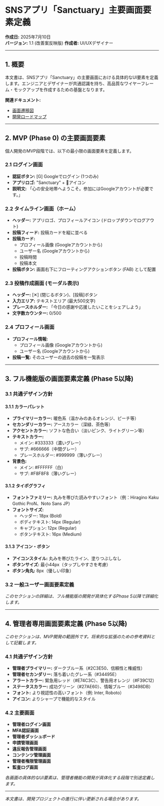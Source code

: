 # SNSアプリ「Sanctuary」主要画面要素定義

**作成日:** 2025年7月10日  
**バージョン:** 1.1 (改善案反映版)
**作成者:** UI/UXデザイナー  

---

## 1. 概要

本文書は、SNSアプリ「Sanctuary」の主要画面における具体的なUI要素を定義します。エンジニアとデザイナーが共通認識を持ち、高品質なワイヤーフレーム・モックアップを作成するための基盤となります。

**関連ドキュメント:**
-   [画面遷移図](./SNSアプリ「Sanctuary」画面遷移図.md)
-   [開発ロードマップ](./SNSアプリ「Sanctuary」開発ロードマップ.md)

---

## 2. MVP (Phase 0) の主要画面要素

個人開発のMVP段階では、以下の最小限の画面要素を定義します。

### 2.1 ログイン画面
- **認証ボタン:** [G] Googleでログイン (1つのみ)
- **アプリロゴ:** "Sanctuary" + 🌱アイコン
- **説明文:** 「心の安全地帯へようこそ。参加にはGoogleアカウントが必要です。」

### 2.2 タイムライン画面（ホーム）
- **ヘッダー:** アプリロゴ、プロフィールアイコン (ドロップダウンでログアウト)
- **投稿フィード:** 投稿カードを縦に並べる
- **投稿カード:**
    - プロフィール画像 (Googleアカウントから)
    - ユーザー名 (Googleアカウントから)
    - 投稿時間
    - 投稿本文
- **投稿ボタン:** 画面右下にフローティングアクションボタン (FAB) として配置

### 2.3 投稿作成画面 (モーダル表示)
- **ヘッダー:** [✕] (閉じるボタン)、[投稿]ボタン
- **入力エリア:** テキストエリア (最大500文字)
- **プレースホルダー:** 「今日の感謝や応援したいことをシェアしよう」
- **文字数カウンター:** 0/500

### 2.4 プロフィール画面
- **プロフィール情報:**
    - プロフィール画像 (Googleアカウントから)
    - ユーザー名 (Googleアカウントから)
- **投稿一覧:** そのユーザーの過去の投稿を一覧表示

---

## 3. フル機能版の画面要素定義 (Phase 5以降)

### 3.1 共通デザイン方針

#### 3.1.1 カラーパレット
- **プライマリーカラー:** 暖色系（温かみのあるオレンジ、ピーチ等）
- **セカンダリーカラー:** アースカラー（深緑、茶色等）
- **アクセントカラー:** ソフトな色合い（淡いピンク、ライトグリーン等）
- **テキストカラー:** 
  - メイン: #333333（濃いグレー）
  - サブ: #666666（中間グレー）
  - プレースホルダー: #999999（薄いグレー）
- **背景色:** 
  - メイン: #FFFFFF（白）
  - サブ: #F8F8F8（薄いグレー）

#### 3.1.2 タイポグラフィ
- **フォントファミリー:** 丸みを帯びた読みやすいフォント（例：Hiragino Kaku Gothic ProN、Noto Sans JP）
- **フォントサイズ:**
  - ヘッダー: 18px (Bold)
  - ボディテキスト: 14px (Regular)
  - キャプション: 12px (Regular)
  - ボタンテキスト: 16px (Medium)

#### 3.1.3 アイコン・ボタン
- **アイコンスタイル:** 丸みを帯びたライン、塗りつぶしなし
- **ボタンサイズ:** 最小44px（タップしやすさを考慮）
- **ボタン角丸:** 8px（優しい印象）

### 3.2 一般ユーザー画面要素定義

*このセクションの詳細は、フル機能版の開発が具体化するPhase 5以降で詳細化します。*

---

## 4. 管理者専用画面要素定義 (Phase 5以降)

*このセクションは、MVP開発の範囲外です。将来的な拡張のための参考資料として記載します。*

### 4.1 共通デザイン方針
- **管理者プライマリー:** ダークブルー系（#2C3E50、信頼性と権威性）
- **管理者セカンダリー:** 落ち着いたグレー系（#34495E）
- **アラートカラー:** 緊急用レッド（#E74C3C）、警告用オレンジ（#F39C12）
- **ステータスカラー:** 成功グリーン（#27AE60）、情報ブルー（#3498DB）
- **フォント:** より視認性の高いフォント（例: Inter, Roboto）
- **アイコン:** よりシャープで機能的なスタイル

### 4.2 主要画面
- **管理者ログイン画面**
- **MFA認証画面**
- **管理者ダッシュボード**
- **申請管理画面**
- **違反報告管理画面**
- **コンテンツ管理画面**
- **管理者権限管理画面**
- **監査ログ画面**

*各画面の具体的なUI要素は、管理者機能の開発が具体化する段階で別途定義します。*

---

*本文書は、開発プロジェクトの進行に伴い更新される場合があります。*